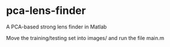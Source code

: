 pca-lens-finder
===============

A PCA-based strong lens finder in Matlab

Move the training/testing set into images/ and run the file main.m
